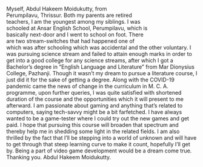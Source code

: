 Myself, Abdul Hakeem Moidukutty, from  
Perumpilavu, Thrissur. Both my parents are retired  
teachers, I am the youngest among my siblings. I was  
schooled at Ansar English School, Perumpilavu, which is  
basically next-door and I went to school on foot. There  
are two stream-switches that had happened one of  
which was after schooling which was accidental and the other voluntary.  I was pursuing science stream and failed to attain enough marks in order  to get into a good college for any science streams, after which I got a  Bachelor’s degree in “English Language and Literature” from Mar  Dionysius College, Pazhanji. Though it wasn’t my dream to pursue a  literature course, I just did it for the sake of getting a degree. Along with  the COVID-19 pandemic came the news of change in the curriculum in M.  C. A. programme, upon further queries, I was quite satisfied with  shortened duration of the course and the opportunities which it will  present to me afterward. 
I am passionate about gaming and anything that’s related to  computers, saying tech-savvy might be a bit farfetched. I have always  wanted to be a game-tester where I could try out the new games and  get paid. I hope that pursuing this course will broaden that spectrum  and thereby help me in shedding some light in the related fields. I am  also thrilled by the fact that I’ll be stepping into a world of unknown and  will have to get through that steep learning curve to make it count,  hopefully I’ll get by. 
Being a part of video game development would be a dream come  true. 
Thanking you. 
Abdul Hakeem Moidukutty.

